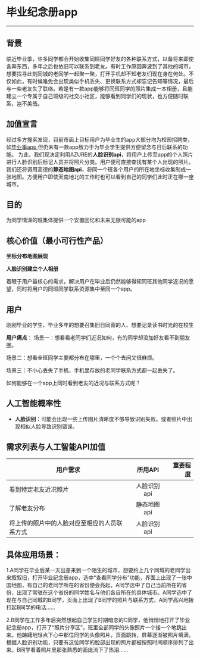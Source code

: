 # 毕业纪念册app
---

## 背景
临近毕业季，许多同学都会开始收集同班同学好友的各种联系方式，以备将来即使各奔东西，多年之后也依旧可以联系到老友。有时工作原因奔波到了其他的城市，想要找寻此刻同城的老同学一起聚一聚，打开手机却不知老友们现在身在何处。不仅如此，有时候难免会出现类似手机丢失、更换联系方式却忘记告知等情况，最后与一些老友失了联络。若是有一款app能够将同班同学的照片集成一本相册，且能建立一个专属于自己班级的社交小社区，能够看到同学们的现状，也方便随时联系，岂不美哉。

## 加值宣言
经过多方搜索发现，目前市面上目标用户为毕业生的app大部分均为校园招聘类，如[毕业季app](https://baike.baidu.com/item/%E6%AF%95%E4%B8%9A%E5%AD%A3/17969261?fr=aladdin),但仍未有一款app致力于为毕业学生提供方便留念与日后联系的功能。
为此，我们现决定利用AZURE的**人脸识别api**，将用户上传至app的个人照片进行人脸识别后标记人员并将照片分类。用户便可直接查找有某个人出现的照片。
我们还将调用高德的**静态地图api**，将同一个班各个用户的所在地坐标收集制成一张地图。方便用户即使天南地北的工作时也可以看到自己的同学们此时正在哪一座城市。

## 目的
为同学情深的班集体提供一个安置回忆和未来无限可能的app

## 核心价值（最小可行性产品）
**坐标分布地图展现**

**人脸识别建立个人相册**

着眼于用户最核心的需求，解决用户在毕业后仍然能够得知同班其他同学近况的愿望，同时将用户的同班同学联系资源集中至同一个app。

## 用户
刚刚毕业的学生、毕业多年的想要召集旧日同窗的人、想要记录读书时光的在校生

**用户痛点**：
场景一：想看看老同学们近况如何，有的同学却没加好友看不到朋友圈。

场景二：想看全班同学主要都分布在哪里，一个个去问又很麻烦。

场景三：不小心丢失了手机，手机里存放的老同学联系方式都一起丢失了。

如何能够在一个app上同时看到老友的近况与联系方式呢？
## 人工智能概率性
- **人脸识别**：可能会出现一些上传图片清晰度不够导致识别失败。或者照片中出现相似人脸导致识别错误。

## 需求列表与人工智能API加值
用户需求|所用API|重要程度
---|:--:|---:
看到特定老友近况照片|人脸识别api|
了解老友分布|静态地图api|
将上传的照片中的人脸对应至相应的人员联系方式|人脸识别api|

## 具体应用场景：
1.A同学在毕业后某一天出差来到一个陌生的城市，想要约上几个同城的老同学出来叙叙旧，打开毕业纪念册app，选中“查看同学分布”功能，界面上出现了一张中国地图，有自己的老同学所在的省份便会亮起，A同学选中了自己当前所在的省份，出现了常驻在这个省份的同学姓名与他们各自所在的具体城市。A同学选中了现在与自己同城的B同学，页面上出现了B同学的照片与联系方式，A同学高兴地拨打起B同学的电话……

2.B同学在工作多年后突然想起自己学生时期暗恋的C同学，他悄悄地打开了毕业纪念册app，打开了“照片分享区”，班里全部同学的头像照片一个接一个地跳出来。他踌躇地轻点下心中那位同学的头像照片，页面跳转，屏幕逐渐被照片填满，根据人脸识别功能，只要有这位同学的脸部出现的照片都被按照时间顺序排列了出来。B同学看着照片里那张熟悉的面庞流下了热泪……
